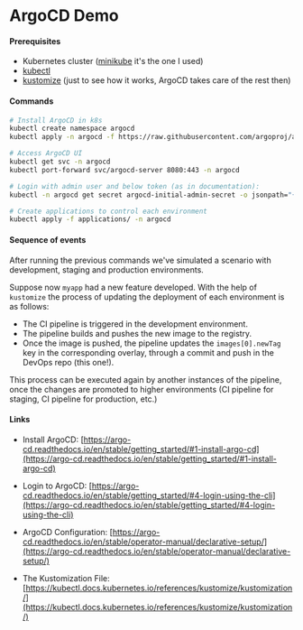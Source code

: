 # ArgoCD Demo

#### Prerequisites

- Kubernetes cluster ([minikube](https://minikube.sigs.k8s.io/docs/start) it's the one I used)
- [kubectl](https://kubernetes.io/docs/reference/kubectl/overview/)
- [kustomize](https://kustomize.io/) (just to see how it works, ArgoCD takes care of the rest then)

#### Commands

```bash
# Install ArgoCD in k8s
kubectl create namespace argocd
kubectl apply -n argocd -f https://raw.githubusercontent.com/argoproj/argo-cd/stable/manifests/install.yaml

# Access ArgoCD UI
kubectl get svc -n argocd
kubectl port-forward svc/argocd-server 8080:443 -n argocd

# Login with admin user and below token (as in documentation):
kubectl -n argocd get secret argocd-initial-admin-secret -o jsonpath="{.data.password}" | base64 --decode && echo

# Create applications to control each environment
kubectl apply -f applications/ -n argocd
```

#### Sequence of events

After running the previous commands we've simulated a scenario with development, staging and production environments.

Suppose now `myapp` had a new feature developed. With the help of `kustomize` the process of updating the deployment of each environment is as follows:

- The CI pipeline is triggered in the development environment.
- The pipeline builds and pushes the new image to the registry.
- Once the image is pushed, the pipeline updates the `images[0].newTag` key in the corresponding overlay, through a commit and push in the DevOps repo (this one!).

This process can be executed again by another instances of the pipeline, once the changes are promoted to higher environments (CI pipeline for staging, CI pipeline for production, etc.)

#### Links

- Install ArgoCD: [https://argo-cd.readthedocs.io/en/stable/getting_started/#1-install-argo-cd](https://argo-cd.readthedocs.io/en/stable/getting_started/#1-install-argo-cd)

- Login to ArgoCD: [https://argo-cd.readthedocs.io/en/stable/getting_started/#4-login-using-the-cli](https://argo-cd.readthedocs.io/en/stable/getting_started/#4-login-using-the-cli)

- ArgoCD Configuration: [https://argo-cd.readthedocs.io/en/stable/operator-manual/declarative-setup/](https://argo-cd.readthedocs.io/en/stable/operator-manual/declarative-setup/)

- The Kustomization File: [https://kubectl.docs.kubernetes.io/references/kustomize/kustomization/](https://kubectl.docs.kubernetes.io/references/kustomize/kustomization/)
